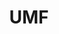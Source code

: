 ---
title: UMF
crosslinks:
- EDM
- electricdaisycarnival
- Drugs
- Twitch
- trance
- iamverystupid
- DrugNerds
- DaftPunk
- Miami
- ZHU
- DarkNetMarkets
- astateoftrance
---